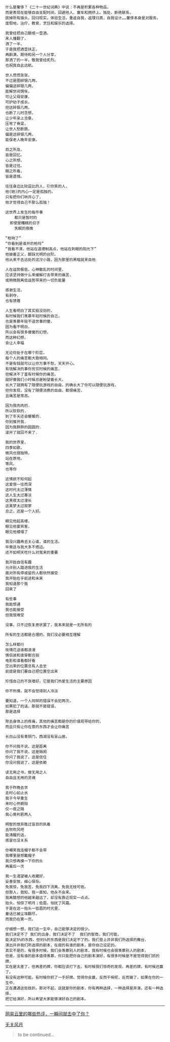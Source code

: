 ```
什么是奢侈？《二十一世纪词典》中说：不再是积累各种物品，
而是表现在能够自由支配时间，回避他人、塞车和拥挤上。独处，断绝联系，
拔掉所有插头，回归现实，体验生活，重返自我，返璞归真，自我设计……奢侈本身是对服务，
度假地，治疗，教育，烹饪和娱乐的选择。
```

```
我曾经把自己酿成一壶酒，
来人撞翻了，
洒了一半，
于是我把酒壶扶正，
再斟满，期待和另一个人分享，
那洒了的一半，敬我曾经炙烈，
也祝我自此远航。
```

```
世人慌慌张张，
不过是图碎银几两，
偏偏这碎银几两，
能解世间惆怅，
可让父母安康，
可护幼子成长，
但这碎银几两，
也断了儿时念想，
让少年染上沧桑，
压弯了脊梁，
让世人愁断肠，
偏是这碎银几两，
能保老人晚年安康。
```

```
目之所及，
皆是回忆。
心之所想，
皆是过往。
眼之所看，
皆是遗憾。
```

```
往往身边比较逗比的人，引你笑的人，
他(她)的内心一定是孤独的，
只有把你们哄开心了，
他才觉得自己不那么孤独！
```

```
这世界上发生的每件事
    都只是暂时的
  即使是糟糕的日子
    失眠的夜晚
```

```
“枪响了”
“你看到是谁开的枪吗”
“我看不清，他站在道德制高点，他站在刺眼的阳光下”
他披着正义，脚踩光明的台阶。
他从来不去远处的泥泞小路，因为那里的黑暗就来自他

```

```
人在运势极低，心神散乱的时间里，
应该坚持做什么来缓解打击带来的痛苦，
或稍微脱离低运势带来的一切负能量

```

```
感谢生活，
有剥夺，
也有馈赠
```

```
人生看明白了其实挺没劲的，
有时候我们羡慕年轻时候的自己，
也是羡慕年轻不谙世事的傻，
因为看不明白，
所以会有很多傻傻的幻想，
而这种幻想，
会让人幸福
```

```
无论你处于在哪个阶层，
每个人的痛苦都大致相同。
不是有钱就可以让你万事不愁，天天开心。
有钱解决的事你贫穷时候的痛苦，
但解决不了富有时候你的痛苦。
就好像我们小时候总是盼望着长大，
长大了就拥有了随便玩游戏的自由，的确长大了你可以随便玩游戏，
但你发现，没有了随便消费的自由，都很痛苦，
且痛苦是常态。
```

```
因为我肉肉的.
所以软软的.
到了冬天还会暖暖的.
你别推开我.
因为我胖胖的圆圆的.
滚开了就回不来了.

```
```
我的世界里，
四季如歌，
微风也很独特，
站在原地，
等风，
也等你

```



```
这情欲不知何起
这爱恨一往而深
这时代太过薄情
这人生太过寡淡
这黑夜太过漫长
这美梦太过寂寥
总之，还是一个人好。

```

```
眼见他起高楼，
眼见他宴宾客，
眼见他楼塌了

```

```
我没兴趣再去关心谁，谁的生活。
毕竟这与我大多不搭边。
还不如明天吃什么对我来的重要
```

```
我开始自信有趣
允许别人踏进我的生活
面对所有停或留的人都欣然接受
我开始在乎前途和未来
我知道那个我
回来了
```

```
有些事
我能想通
我也能接受
但我很难受
```

```
没事，只不过恢复原状罢了，我本来就是一无所有的
```

```
所有的生活都是合理的，我们没必要相互理解
```

```
怎么样都行
玫瑰花送谁都浪漫
情侣装和谁穿都合拍
电影和谁看都好看
空出来的位置总有人去坐
前提是我们要自己把位置空出来
```

```
珍惜自己的不良嗜好，它是我们热爱生活的主要原因
```

```
你不热情，就不会觉得别人冷淡
```

```
要知道，一个人同样的错误不会犯两次，
如果犯了的话，那就不是错误，
那是选择
```

```
除去身体上的疼痛，其他的痛苦都是你的价值观带给你的，
而且只有让你在意的东西才会让你痛苦
```

```
长白山没有青铜门，西湖没有吴山居。
```

```
你不问我不说，这是距离
你问了我不说，这是隔阂
你问了我说了，这是信任
你没问我说了，这是依赖
```

```
读无用之书，做无用之人
自由且无用的灵魂
```

```
我于昨晚去世
走时心如止水
我于今早重生
来时心怀朝阳
仅一夜之隔
我心竟判若两人
```

```
明智的放弃胜过盲目的执着
去吹吹风吧
能清醒的话，
感冒也没关系
```

```
你嘲笑我连帽子都不会带
我哪里是想戴帽子
我只想再摸一下你的头
再最后一次
```

```
我一生渴望被人收藏好，
妥善安放，细心保存。
免我惊，免我苦，免我四下流离，免我无枝可依。
但那人，我知，我一直知，他永不会来。
我离臆想的他越来越远了，却没有靠近现实一点点。
抬头，怕惊了明月；低眉，怕扰了风霜。
于是在这一抬头一低眉的时光里，
童话已被尘埃翻尽，
而我仍在第一页。
```

```
仔细想一想，我们这一生中，自己能够决定的很少。
我们决定不了 我们的出身，我们决定不了  我们的智商，我们可能，
能决定5%的东西，但95%的东西是我们决定不了的。我们登上并非我们所选择的舞台，
演出并非我们所选择的剧本，在座的有谁的剧本，是你自己设定的。
其实不是的，有很多时候，我们会羡慕别人的剧本，我有时候也会很羡慕别人的剧本，
但是，没有谁的剧本值得羡慕，你只能把你自己的剧本演好，有很多时候是不是觉得我们抓的牌，
实在是太差了，但再差的牌，你都应该打下去，有时候我们惊奇的发现，再差的牌，有时候还赢了。
有没有这种可能，有时候你抓了一手好牌，觉得你会赢，反而干嘛呢，反而输了，如果在你的一生中，
正在遭遇这些挫折。那对不起，这就是你的剧本，你有两种选择，一种选择是弃演，还有一种选择，
把它给演好，所以希望大家能够演好自己的剧本。
```
---
[网易云里的哪些热评，一瞬间就击中了你？](https://www.zhihu.com/question/359026457/answer/1349876586)

[无关风月](https://www.zhihu.com/question/388162071/answer/1619077321)

> to be continued...